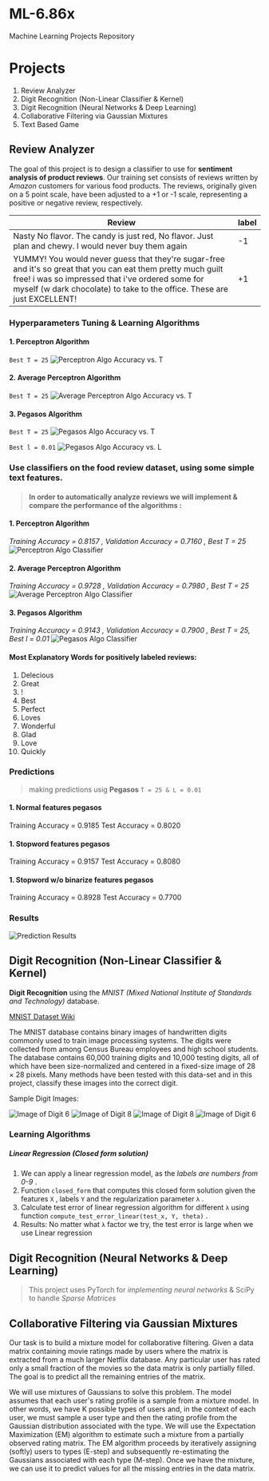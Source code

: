 # ML-6.86x
Machine Learning Projects Repository

# Projects
1. Review Analyzer
2. Digit Recognition (Non-Linear Classifier & Kernel)
3. Digit Recognition (Neural Networks & Deep Learning)
4. Collaborative Filtering via Gaussian Mixtures
5. Text Based Game

## Review Analyzer

The goal of this project is to design a classifier to use for **sentiment analysis of product reviews**. Our training set consists of reviews written by *Amazon* customers for various food products. The reviews, originally given on a 5 point scale, have been adjusted to a +1 or -1 scale, representing a positive or negative review, respectively.

Review | 	label
-------- | --------
Nasty No flavor. The candy is just red, No flavor. Just plan and chewy. I would never buy them again | -1
YUMMY! You would never guess that they're sugar-free and it's so great that you can eat them pretty much guilt free! i was so impressed that i've ordered some for myself (w dark chocolate) to take to the office. These are just EXCELLENT! | +1

### Hyperparameters Tuning & Learning Algorithms
#### 1. Perceptron Algorithm
`Best T = 25`
![Perceptron Algo Accuracy vs. T](https://github.com/ashudva/ML-6.86x/blob/master/Review-Analyzer/Plots/AvsT_Percep.png)

#### 2. Average Perceptron Algorithm
`Best T = 25`
![Average Perceptron Algo Accuracy vs. T](https://github.com/ashudva/ML-6.86x/blob/master/Review-Analyzer/Plots/AvsT_AvgPercep.png)

#### 3. Pegasos Algorithm
`Best T = 25`
![Pegasos Algo Accuracy vs. T](https://github.com/ashudva/ML-6.86x/blob/master/Review-Analyzer/Plots/AvsT_Pegasos.png)

`Best l = 0.01`
![Pegasos Algo Accuracy vs. L](https://github.com/ashudva/ML-6.86x/blob/master/Review-Analyzer/Plots/AvsL_Pegasos.png)

### Use classifiers on the food review dataset, using some simple text features.
>#### In order to automatically analyze reviews we will implement & compare the performance of the algorithms :

#### 1. Perceptron Algorithm
*Training Accuracy = 0.8157 , Validation Accuracy = 0.7160 , Best T = 25*
![Perceptron Algo Classifier](https://github.com/ashudva/ML-6.86x/blob/master/Review-Analyzer/Plots/percep.png)

#### 2. Average Perceptron Algorithm
*Training Accuracy = 0.9728 , Validation Accuracy = 0.7980 , Best T = 25*
![Average Perceptron Algo Classifier](https://github.com/ashudva/ML-6.86x/blob/master/Review-Analyzer/Plots/avg%20percep.png)

#### 3. Pegasos Algorithm
*Training Accuracy = 0.9143 , Validation Accuracy = 0.7900 , Best T = 25, Best l = 0.01*
![Pegasos Algo Classifier](https://github.com/ashudva/ML-6.86x/blob/master/Review-Analyzer/Plots/pegasos.png)

#### Most Explanatory Words for positively labeled reviews:
1. Delecious
2. Great
3. !
4. Best
5. Perfect
6. Loves
7. Wonderful
8. Glad
9. Love
10. Quickly

### Predictions
>making predictions usig **Pegasos** `T = 25 & L = 0.01`
#### 1. Normal features pegasos
Training Accuracy = 0.9185
Test Accuracy = 0.8020
#### 1. Stopword features pegasos
Training Accuracy = 0.9157
Test Accuracy = 0.8080
#### 1. Stopword w/o binarize features pegasos
Training Accuracy = 0.8928
Test Accuracy = 0.7700

### Results
![Prediction Results](https://github.com/ashudva/ML-6.86x/blob/master/Review-Analyzer/Plots/Predictions.jpg)

## Digit Recognition (Non-Linear Classifier & Kernel)

**Digit Recognition** using the *MNIST (Mixed National Institute of Standards and Technology)* database.

[MNIST Dataset Wiki](https://en.wikipedia.org/wiki/MNIST_database)

The MNIST database contains binary images of handwritten digits commonly used to train image processing systems. The digits were collected from among Census Bureau employees and high school students. The database contains 60,000 training digits and 10,000 testing digits, all of which have been size-normalized and centered in a fixed-size image of 28 × 28 pixels. Many methods have been tested with this data-set and in this project, classify these images into the correct digit.

Sample Digit Images:

![Image of Digit 6](https://prod-edxapp.edx-cdn.org/assets/courseware/v1/03f49ce9ab37fa92d84b0c9e70542014/asset-v1:MITx+6.86x+1T2019+type@asset+block/images_6.png) ![Image of Digit 8](https://prod-edxapp.edx-cdn.org/assets/courseware/v1/e7123412da031f62e082afb10bdfa655/asset-v1:MITx+6.86x+1T2019+type@asset+block/images_8.png)  ![Image of Digit 8](https://prod-edxapp.edx-cdn.org/assets/courseware/v1/280748cc6f7447b43db835bf0c1700d8/asset-v1:MITx+6.86x+1T2019+type@asset+block/images_x.png) ![Image of Digit 6](https://prod-edxapp.edx-cdn.org/assets/courseware/v1/b56e40dfe8c00d6c9b54956f21e04f92/asset-v1:MITx+6.86x+1T2019+type@asset+block/images_6-2.png)


### Learning Algorithms 
##### Linear Regression (Closed form solution)

1. We can apply a linear regression model, as the *labels are numbers from 0-9* .
2. Function `closed_form` that computes this closed form solution given the features  `X` , labels  `Y`  and the regularization parameter  `λ` .
3. Calculate test error of linear regression algorithm for different  `λ` using function `compute_test_error_linear(test_x, Y, theta)` .
4. Results: No matter what `λ`  factor we try, the test error is large when we use Linear regression

## Digit Recognition (Neural Networks & Deep Learning)

>This project uses PyTorch for *implementing neural networks* & SciPy to handle *Sparse Matrices*


## Collaborative Filtering via Gaussian Mixtures

Our task is to build a mixture model for collaborative filtering. Given a data matrix containing movie ratings made by users where the matrix is extracted from a much larger Netflix database. Any particular user has rated only a small fraction of the movies so the data matrix is only partially filled. The goal is to predict all the remaining entries of the matrix.

We will use mixtures of Gaussians to solve this problem. The model assumes that each user's rating profile is a sample from a mixture model. In other words, we have  K  possible types of users and, in the context of each user, we must sample a user type and then the rating profile from the Gaussian distribution associated with the type. We will use the Expectation Maximization (EM) algorithm to estimate such a mixture from a partially observed rating matrix. The EM algorithm proceeds by iteratively assigning (softly) users to types (E-step) and subsequently re-estimating the Gaussians associated with each type (M-step). Once we have the mixture, we can use it to predict values for all the missing entries in the data matrix.
